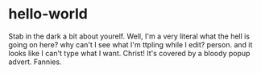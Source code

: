 # hello-world
Stab in the dark
a bit about yourelf. Well, I'm a very literal what the hell is going on here? why can't I see what I'm ttpling while I edit? person. and it looks like I can't type what I want. Christ! It's covered by a bloody popup advert. Fannies.

